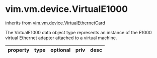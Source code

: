 vim.vm.device.VirtualE1000
==========================
inherits from [vim.vm.device.VirtualEthernetCard](docs/vim.vm.device.VirtualEthernetCard.md)


The VirtualE1000 data object type represents an instance   of the E1000 virtual Ethernet adapter attached to a virtual machine.

| property | type | optional | priv | desc |
|:---------|:-----|:---------|:-----|:-----|


